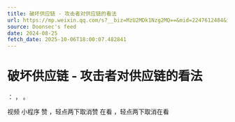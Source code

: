 ```yaml
---
title: 破坏供应链 - 攻击者对供应链的看法
url: https://mp.weixin.qq.com/s?__biz=MzU2MDk1Nzg2MQ==&mid=2247612484&idx=1&sn=43d5a6b0fd1a1853d1b7690218223a03
source: Doonsec's feed
date: 2024-08-25
fetch_date: 2025-10-06T18:00:07.482841
---
```


# 破坏供应链 - 攻击者对供应链的看法

：
，
。

视频
小程序
赞
，轻点两下取消赞
在看
，轻点两下取消在看